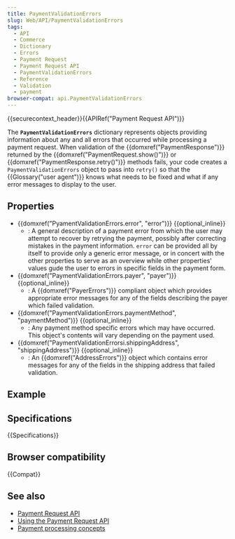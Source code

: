 ```yaml
---
title: PaymentValidationErrors
slug: Web/API/PaymentValidationErrors
tags:
  - API
  - Commerce
  - Dictionary
  - Errors
  - Payment Request
  - Payment Request API
  - PaymentValidationErrors
  - Reference
  - Validation
  - payment
browser-compat: api.PaymentValidationErrors
---
```

{{securecontext_header}}{{APIRef("Payment Request API")}}

The **`PaymentValidationErrors`** dictionary represents objects providing information about any and all errors that occurred while processing a payment request. When validation of the {{domxref("PaymentResponse")}} returned by the {{domxref("PaymentRequest.show()")}} or {{domxref("PaymentResponse.retry()")}} methods fails, your code creates a `PaymentValidationErrors` object to pass into `retry()` so that the {{Glossary("user agent")}} knows what needs to be fixed and what if any error messages to display to the user.

## Properties

- {{domxref("PyamentValidationErrors.error", "error")}} {{optional_inline}}
  - : A general description of a payment error from which the user may attempt to recover by retrying the payment, possibly after correcting mistakes in the payment information. `error` can be provided all by itself to provide only a generic error message, or in concert with the other properties to serve as an overview while other properties' values gude the user to errors in specific fields in the payment form.
- {{domxref("PaymentValidationErrors.payer", "payer")}} {{optional_inline}}
  - : A {{domxref("PayerErrors")}} compliant object which provides appropriate error messages for any of the fields describing the payer which failed validation.
- {{domxref("PaymentValidationErrors.paymentMethod", "paymentMethod")}} {{optional_inline}}
  - : Any payment method specific errors which may have occurred. This object's contents will vary depending on the payment used.
- {{domxref("PaymentValidationErrorsi.shippingAddress", "shippingAddress")}} {{optional_inline}}
  - : An {{domxref("AddressErrors")}} object which contains error messages for any of the fields in the shipping address that failed validation.

## Example

## Specifications

{{Specifications}}

## Browser compatibility

{{Compat}}

## See also

- [Payment Request API](/en-US/docs/Web/API/Payment_Request_API)
- [Using the Payment Request API](/en-US/docs/Web/API/Payment_Request_API/Using_the_Payment_Request_API)
- [Payment processing concepts](/en-US/docs/Web/API/Payment_Request_API/Concepts)
